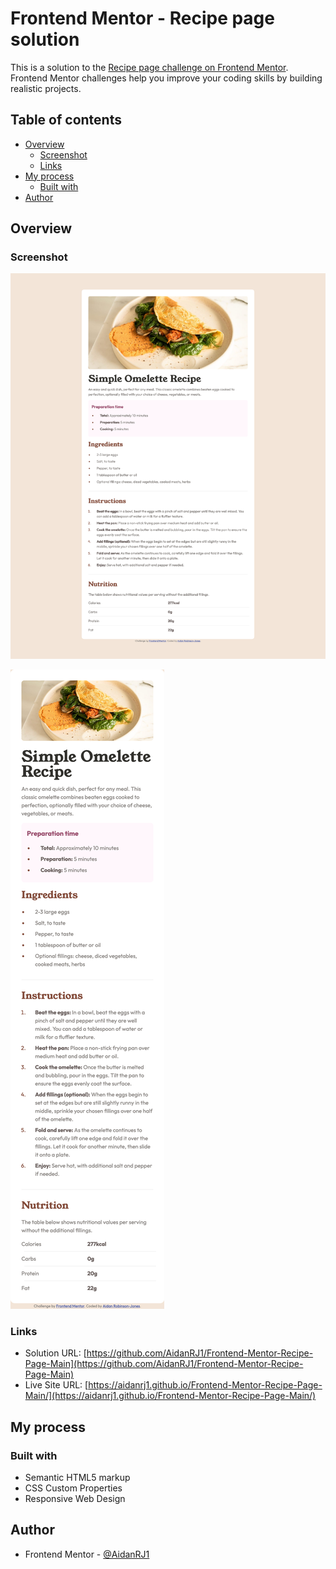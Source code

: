 # Frontend Mentor - Recipe page solution

This is a solution to the [Recipe page challenge on Frontend Mentor](https://www.frontendmentor.io/challenges/recipe-page-KiTsR8QQKm). Frontend Mentor challenges help you improve your coding skills by building realistic projects. 

## Table of contents

- [Overview](#overview)
  - [Screenshot](#screenshot)
  - [Links](#links)
- [My process](#my-process)
  - [Built with](#built-with)
- [Author](#author)


## Overview

### Screenshot

![](./desktop-screenshot.png)

![](./mobile-screenshot.png)

### Links

- Solution URL: [https://github.com/AidanRJ1/Frontend-Mentor-Recipe-Page-Main](https://github.com/AidanRJ1/Frontend-Mentor-Recipe-Page-Main)
- Live Site URL: [https://aidanrj1.github.io/Frontend-Mentor-Recipe-Page-Main/](https://aidanrj1.github.io/Frontend-Mentor-Recipe-Page-Main/)


## My process

### Built with

- Semantic HTML5 markup
- CSS Custom Properties
- Responsive Web Design


## Author

- Frontend Mentor - [@AidanRJ1](https://www.frontendmentor.io/profile/AidanRJ1)
